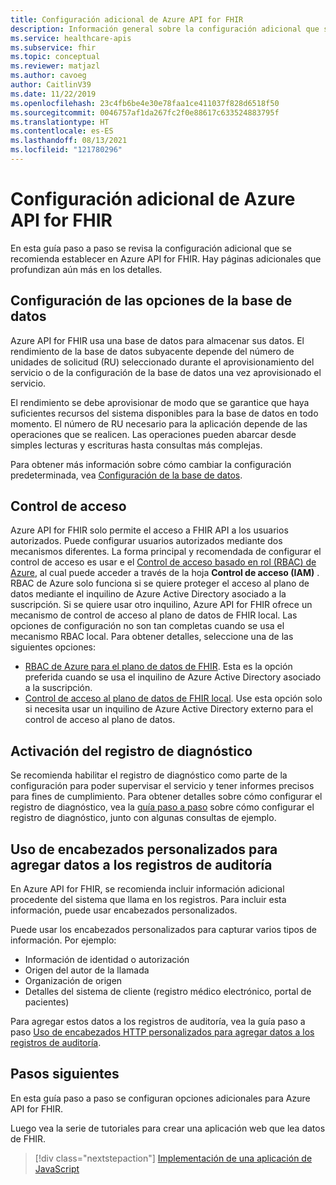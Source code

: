 ```yaml
---
title: Configuración adicional de Azure API for FHIR
description: Información general sobre la configuración adicional que se puede establecer para Azure API for FHIR
ms.service: healthcare-apis
ms.subservice: fhir
ms.topic: conceptual
ms.reviewer: matjazl
ms.author: cavoeg
author: CaitlinV39
ms.date: 11/22/2019
ms.openlocfilehash: 23c4fb6be4e30e78faa1ce411037f828d6518f50
ms.sourcegitcommit: 0046757af1da267fc2f0e88617c633524883795f
ms.translationtype: HT
ms.contentlocale: es-ES
ms.lasthandoff: 08/13/2021
ms.locfileid: "121780296"
---
```

# <a name="additional-settings-for-azure-api-for-fhir"></a>Configuración adicional de Azure API for FHIR

En esta guía paso a paso se revisa la configuración adicional que se recomienda establecer en Azure API for FHIR. Hay páginas adicionales que profundizan aún más en los detalles.

## <a name="configure-database-settings"></a>Configuración de las opciones de la base de datos

Azure API for FHIR usa una base de datos para almacenar sus datos. El rendimiento de la base de datos subyacente depende del número de unidades de solicitud (RU) seleccionado durante el aprovisionamiento del servicio o de la configuración de la base de datos una vez aprovisionado el servicio.

El rendimiento se debe aprovisionar de modo que se garantice que haya suficientes recursos del sistema disponibles para la base de datos en todo momento. El número de RU necesario para la aplicación depende de las operaciones que se realicen. Las operaciones pueden abarcar desde simples lecturas y escrituras hasta consultas más complejas.

Para obtener más información sobre cómo cambiar la configuración predeterminada, vea [Configuración de la base de datos](configure-database.md).

## <a name="access-control"></a>Control de acceso

Azure API for FHIR solo permite el acceso a FHIR API a los usuarios autorizados. Puede configurar usuarios autorizados mediante dos mecanismos diferentes. La forma principal y recomendada de configurar el control de acceso es usar e el [Control de acceso basado en rol (RBAC) de Azure](../../role-based-access-control/index.yml), al cual puede acceder a través de la hoja **Control de acceso (IAM)** . RBAC de Azure solo funciona si se quiere proteger el acceso al plano de datos mediante el inquilino de Azure Active Directory asociado a la suscripción. Si se quiere usar otro inquilino, Azure API for FHIR ofrece un mecanismo de control de acceso al plano de datos de FHIR local. Las opciones de configuración no son tan completas cuando se usa el mecanismo RBAC local. Para obtener detalles, seleccione una de las siguientes opciones:

* [RBAC de Azure para el plano de datos de FHIR](configure-azure-rbac.md). Esta es la opción preferida cuando se usa el inquilino de Azure Active Directory asociado a la suscripción.
* [Control de acceso al plano de datos de FHIR local](configure-local-rbac.md). Use esta opción solo si necesita usar un inquilino de Azure Active Directory externo para el control de acceso al plano de datos. 

## <a name="enable-diagnostic-logging"></a>Activación del registro de diagnóstico
Se recomienda habilitar el registro de diagnóstico como parte de la configuración para poder supervisar el servicio y tener informes precisos para fines de cumplimiento. Para obtener detalles sobre cómo configurar el registro de diagnóstico, vea la [guía paso a paso](enable-diagnostic-logging.md) sobre cómo configurar el registro de diagnóstico, junto con algunas consultas de ejemplo. 

## <a name="use-custom-headers-to-add-data-to-audit-logs"></a>Uso de encabezados personalizados para agregar datos a los registros de auditoría
En Azure API for FHIR, se recomienda incluir información adicional procedente del sistema que llama en los registros. Para incluir esta información, puede usar encabezados personalizados.

Puede usar los encabezados personalizados para capturar varios tipos de información. Por ejemplo:

* Información de identidad o autorización
* Origen del autor de la llamada
* Organización de origen
* Detalles del sistema de cliente (registro médico electrónico, portal de pacientes)

Para agregar estos datos a los registros de auditoría, vea la guía paso a paso [Uso de encabezados HTTP personalizados para agregar datos a los registros de auditoría](use-custom-headers.md).

## <a name="next-steps"></a>Pasos siguientes

En esta guía paso a paso se configuran opciones adicionales para Azure API for FHIR.

Luego vea la serie de tutoriales para crear una aplicación web que lea datos de FHIR.

>[!div class="nextstepaction"]
>[Implementación de una aplicación de JavaScript](tutorial-web-app-fhir-server.md)